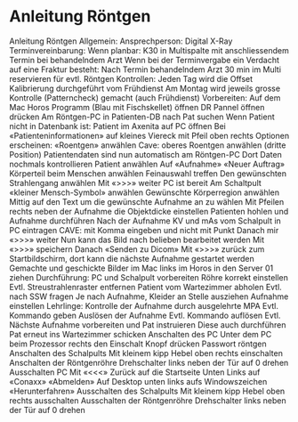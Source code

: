 # Anleitung Röntgen

Anleitung Röntgen
Allgemein:
Ansprechperson: Digital X-Ray
Terminvereinbarung:
Wenn planbar: K30 in Multispalte mit anschliessendem Termin bei behandelndem Arzt
Wenn bei der Terminvergabe ein Verdacht auf eine Fraktur besteht: Nach Termin behandelndem Arzt 30 min im Multi reservieren für evtl. Röntgen
Kontrollen:
Jeden Tag wird die Offset Kalibrierung durchgeführt vom Frühdienst
Am Montag wird jeweils grosse Kontrolle (Patterncheck) gemacht (auch Frühdienst)
Vorbereiten:
Auf dem Mac Horos Programm (Blau mit Fischskellet) öffnen
DR Pannel öffnen drücken
Am Röntgen-PC in Patienten-DB nach Pat suchen
Wenn Patient nicht in Datenbank ist:
Patient im Axenita auf PC öffnen
Bei «Patienteninformationen» auf kleines Viereck mit Pfeil oben rechts
Optionen erscheinen: «Roentgen» anwählen
Cave: oberes Roentgen anwählen (dritte Position)
Patientendaten sind nun automatisch am Röntgen-PC
Dort Daten nochmals kontrollieren
Patient anwählen
Auf «Aufnahme»
«Neuer Auftrag»
Körperteil beim Menschen anwählen
Feinauswahl treffen
Den gewünschten Strahlengang anwählen
Mit «>>>» weiter  PC ist bereit
Am Schaltpult «kleiner Mensch-Symbol» anwählen
Gewünschte Körperregion anwählen
Mittig auf den Text um die gewünschte Aufnahme an zu wählen
Mit Pfeilen rechts neben der Aufnahme die Objektdicke einstellen
Patienten hohlen und Aufnahme durchführen
Nach der Aufnahme KV und mAs vom Schalpult in PC eintragen
CAVE: mit Komma eingeben und nicht mit Punkt
Danach mir «>>>» weiter
Nun kann das Bild nach belieben bearbeitet werden
Mit «>>>» speichern
Danach «Senden zu Dicom»
Mit «>>>» zurück zum Startbildschirm, dort kann die nächste Aufnahme gestartet werden
Gemachte und geschickte Bilder im Mac links im Horos in den Server 01 ziehen
Durchführung:
PC und Schalpult vorbereiten
Röhre korrekt einstellen
Evtl. Streustrahlenraster entfernen
Patient vom Wartezimmer abholen
Evtl. nach SSW fragen
Je nach Aufnahme, Kleider an Stelle ausziehen
Aufnahme einstellen
Lehrlinge: Kontrolle der Aufnahme durch ausgelehrte MPA
Evtl. Kommando geben
Auslösen der Aufnahme
Evtl. Kommando auflösen
Evtl. Nächste Aufnahme vorbereiten und Pat instruieren
Diese auch durchführen
Pat erneut ins Wartezimmer schicken
Anschalten des PC
Unter dem PC beim Prozessor rechts den Einschalt Knopf drücken
Passwort röntgen
Anschalten des Schalpults
Mit kleinem kipp Hebel oben rechts einschalten
Anschalten der Röntgenröhre
Drehschalter links neben der Tür auf 0 drehen
Ausschalten PC
Mit «<<<» Zurück auf die Startseite
Unten Links auf «Conaxx»
«Abmelden»
Auf Desktop unten links aufs Windowszeichen
«Herunterfahren»
Ausschalten des Schalpults
Mit kleinem kipp Hebel oben rechts ausschalten
Ausschalten der Röntgenröhre
Drehschalter links neben der Tür auf 0 drehen